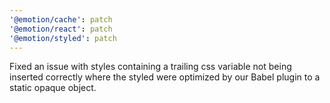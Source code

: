 ```yaml
---
'@emotion/cache': patch
'@emotion/react': patch
'@emotion/styled': patch
---
```


Fixed an issue with styles containing a trailing css variable not being inserted correctly where the styled were optimized by our Babel plugin to a static opaque object.
